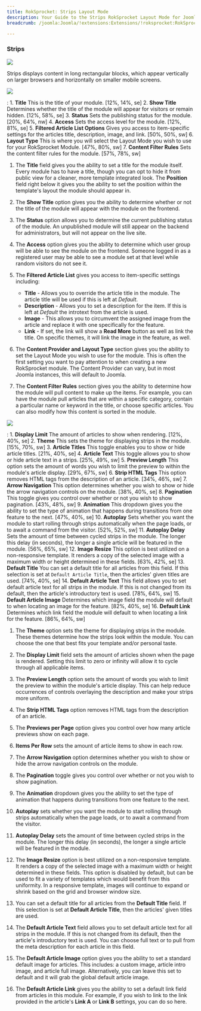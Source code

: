 ```yaml
---
title: RokSprocket: Strips Layout Mode
description: Your Guide to the Strips RokSprocket Layout Mode for Joomla
breadcrumb: /joomla:Joomla/!extensions:Extensions/!roksprocket:RokSprocket

---
```


### Strips
![][strips_demo]

Strips displays content in long rectangular blocks, which appear vertically on larger browsers and horizontally on smaller mobile screens.

![][strips_1]

:   1. **Title** This is the title of your module. [12%, 14%, se]
    2. **Show Title** Determines whether the title of the module will appear for visitors or remain hidden. [12%, 58%, se]
    3. **Status** Sets the publishing status for the module. [20%, 64%, nw]
    4. **Access** Sets the access level for the module. [12%, 81%, se]
    5. **Filtered Article List Options** Gives you access to item-specific settings for the articles title, description, image, and link. [50%, 50%, sw]
    6. **Layout Type** This is where you will select the Layout Mode you wish to use for your RokSprocket Module. [47%, 80%, sw]
    7. **Content Filter Rules** Sets the content filter rules for the module. [57%, 78%, sw]

1. The **Title** field gives you the ability to set a title for the module itself. Every module has to have a title, though you can opt to hide it from public view for a cleaner, more template integrated look. The **Position** field right below it gives you the ability to set the position within the template's layout the module should appear in.

2. The **Show Title** option gives you the ability to determine whether or not the title of the module will appear with the module on the frontend.

3. The **Status** option allows you to determine the current publishing status of the module. An unpublished module will still appear on the backend for administrators, but will not appear on the live site.

4. The **Access** option gives you the ability to determine which user group will be able to see the module on the frontend. Someone logged in as a registered user may be able to see a module set at that level while random visitors do not see it.

5. The **Filtered Article List** gives you access to item-specific settings including:
    * **Title** - Allows you to override the article title in the module. The article title will be used if this is left at *Default*.
    * **Description** - Allows you to set a description for the item. If this is left at *Default* the introtext from the article is used. 
    * **Image** - This allows you to circumvent the assigned image from the article and replace it with one specifically for the feature. 
    * **Link** - If set, the link will show a **Read More** button as well as link the title. On specific themes, it will link the image in the feature, as well.

6. The **Content Provider and Layout Type** section gives you the ability to set the Layout Mode you wish to use for the module. This is often the first setting you want to pay attention to when creating a new RokSprocket module. The Content Provider can vary, but in most Joomla instances, this will default to Joomla.

7. The **Content Filter Rules** section gives you the ability to determine how the module will pull content to make up the items. For example, you can have the module pull articles that are within a specific category, contain a particular name or keyword in the title, or choose specific articles. You can also modify how this content is sorted in the module.

![][strips_2]

:   1. **Display Limit** The amount of articles to show when rendering. [12%, 40%, se]
    2. **Theme** This sets the theme for displaying strips in the module. [15%, 70%, sw]
    3. **Article Titles** This toggle enables you to show or hide article titles. [21%, 40%, se]
    4. **Article Text** This toggle allows you to show or hide article text in a strips. [25%, 49%, sw]
    5. **Preview Length** This option sets the amount of words you wish to limit the preview to within the module's article display. [29%, 67%, sw]
    6. **Strip HTML Tags** This option removes HTML tags from the description of an article. [34%, 46%, sw]
    7. **Arrow Navigation** This option determines whether you wish to show or hide the arrow navigation controls on the module. [38%, 40%, se]
    8. **Pagination** This toggle gives you control over whether or not you wish to show pagination. [43%, 48%, sw]
    9. **Animation**  This dropdown gives you the ability to set the type of animation that happens during transitions from one feature to the next. [47%, 40%, se]
    10. **Autoplay** Sets whether you want the module to start rolling through strips automatically when the page loads, or to await a command from the visitor. [52%, 52%, sw]
    11. **Autoplay Delay** Sets the amount of time between cycled strips in the module. The longer this delay (in seconds), the longer a single article will be featured in the module. [56%, 65%, sw]
    12. **Image Resize** This option is best utilized on a non-responsive template. It renders a copy of the selected image with a maximum width or height determined in these fields. [63%, 42%, se]
    13. **Default Title** You can set a default title for all articles from this field. If this selection is set at `Default Article Title`, then the articles' given titles are used. [74%, 40%, se]
    14. **Default Article Text** This field allows you to set default article text for all strips in the module. If this is not changed from its default, then the article's introductory text is used. [78%, 64%, sw]
    15. **Default Article Image** Determines which image field the module will default to when locating an image for the feature. [82%, 40%, se]
    16. **Default Link** Determines which link field the module will default to when locating a link for the feature. [86%, 64%, sw]

1. The **Theme** option sets the theme for displaying strips in the module. These themes determine how the strips look within the module. You can choose the one that best fits your template and/or personal taste.

2. The **Display Limit** field sets the amount of articles shown when the page is rendered.  Setting this limit to zero or infinity will allow it to cycle through all applicable items.

3. The **Preview Length** option sets the amount of words you wish to limit the preview to within the module's article display. This can help reduce occurrences of controls overlaying the description and make your strips more uniform.

4.  The **Strip HTML Tags** option removes HTML tags from the description of an article.

5.  The **Previews per Page** option gives you control over how many article previews show on each page.

6. **Items Per Row** sets the amount of article items to show in each row.

7.  The **Arrow Navigation** option determines whether you wish to show or hide the arrow navigation controls on the module.

8. The **Pagination** toggle gives you control over whether or not you wish to show pagination.

9.  The **Animation** dropdown gives you the ability to set the type of animation that happens during transitions from one feature to the next.

10.  **Autoplay** sets whether you want the module to start rolling through strips automatically when the page loads, or to await a command from the visitor.

11.  **Autoplay Delay** sets the amount of time between cycled strips in the module. The longer this delay (in seconds), the longer a single article will be featured in the module.

12.  The **Image Resize** option is best utilized on a non-responsive template. It renders a copy of the selected image with a maximum width or height determined in these fields. This option is disabled by default, but can be used to fit a variety of templates which would benefit from this uniformity. In a responsive template, images will continue to expand or shrink based on the grid and browser window size.

13.  You can set a default title for all articles from the **Default Title** field. If this selection is set at **Default Article Title**, then the articles' given titles are used. 

14. The **Default Article Text** field allows you to set default article text for all strips in the module. If this is not changed from its default, then the article's introductory text is used. You can choose full text or to pull from the meta description for each article in this field.

15. The **Default Article Image** option gives you the ability to set a standard default image for articles. This includes: a custom image, article intro image, and article full image. Alternatively, you can leave this set to default and it will grab the global default article image.

16. The **Default Article Link** gives you the ability to set a default link field from articles in this module. For example, if you wish to link to the link provided in the article's **Link A** or **Link B** settings, you can do so here.

[features]: assets/features.jpeg
[headlines]: assets/headlines.jpeg
[lists]: assets/lists.jpeg
[mosaic]: assets/mosaic.jpeg
[tabs]: assets/tabs.jpeg
[features_link]: features_mode.md
[lists_link]: lists_mode.md
[tabs_link]: tabs_mode.md
[mosaic_link]: mosaic_mode.md
[headlines_link]: headlines_mode.md
[strips_link]: strips_mode.md
[features_1]: assets/features_1.jpeg
[features_2]: assets/features_2.jpeg
[lists_1]: assets/lists_1.jpeg
[lists_2]: assets/lists_2.jpeg
[mosaic_1]: assets/mosaic_1.jpeg
[mosaic_2]: assets/mosaic_2.jpeg
[strips_1]: assets/strips_1.jpeg
[strips_2]: assets/strips_2.jpeg
[headlines_1]: assets/headlines_1.jpeg
[headlines_2]: assets/headlines_2.jpeg
[tabs_1]: assets/tabs_1.jpeg
[tabs_2]: assets/tabs_2.jpeg
[roksprocket_module_1]: assets/roksprocket_module_1.jpeg
[strips_demo]: assets/strips_demo.jpeg

